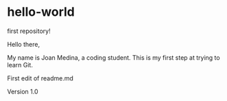 # hello-world
first repository!

Hello there,

My name is Joan Medina, a coding student. This is my first step at trying to learn Git.

First edit of readme.md

Version 1.0
